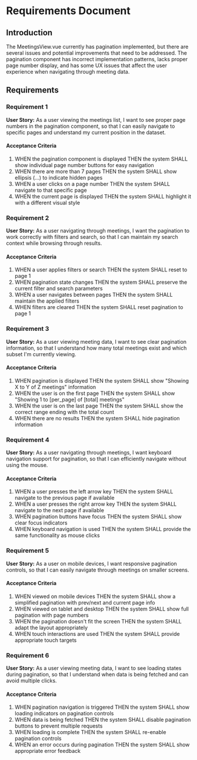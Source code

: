 # Requirements Document

## Introduction

The MeetingsView.vue currently has pagination implemented, but there are several issues and potential improvements that need to be addressed. The pagination component has incorrect implementation patterns, lacks proper page number display, and has some UX issues that affect the user experience when navigating through meeting data.

## Requirements

### Requirement 1

**User Story:** As a user viewing the meetings list, I want to see proper page numbers in the pagination component, so that I can easily navigate to specific pages and understand my current position in the dataset.

#### Acceptance Criteria

1. WHEN the pagination component is displayed THEN the system SHALL show individual page number buttons for easy navigation
2. WHEN there are more than 7 pages THEN the system SHALL show ellipsis (...) to indicate hidden pages
3. WHEN a user clicks on a page number THEN the system SHALL navigate to that specific page
4. WHEN the current page is displayed THEN the system SHALL highlight it with a different visual style

### Requirement 2

**User Story:** As a user navigating through meetings, I want the pagination to work correctly with filters and search, so that I can maintain my search context while browsing through results.

#### Acceptance Criteria

1. WHEN a user applies filters or search THEN the system SHALL reset to page 1
2. WHEN pagination state changes THEN the system SHALL preserve the current filter and search parameters
3. WHEN a user navigates between pages THEN the system SHALL maintain the applied filters
4. WHEN filters are cleared THEN the system SHALL reset pagination to page 1

### Requirement 3

**User Story:** As a user viewing meeting data, I want to see clear pagination information, so that I understand how many total meetings exist and which subset I'm currently viewing.

#### Acceptance Criteria

1. WHEN pagination is displayed THEN the system SHALL show "Showing X to Y of Z meetings" information
2. WHEN the user is on the first page THEN the system SHALL show "Showing 1 to [per_page] of [total] meetings"
3. WHEN the user is on the last page THEN the system SHALL show the correct range ending with the total count
4. WHEN there are no results THEN the system SHALL hide pagination information

### Requirement 4

**User Story:** As a user navigating through meetings, I want keyboard navigation support for pagination, so that I can efficiently navigate without using the mouse.

#### Acceptance Criteria

1. WHEN a user presses the left arrow key THEN the system SHALL navigate to the previous page if available
2. WHEN a user presses the right arrow key THEN the system SHALL navigate to the next page if available
3. WHEN pagination buttons have focus THEN the system SHALL show clear focus indicators
4. WHEN keyboard navigation is used THEN the system SHALL provide the same functionality as mouse clicks

### Requirement 5

**User Story:** As a user on mobile devices, I want responsive pagination controls, so that I can easily navigate through meetings on smaller screens.

#### Acceptance Criteria

1. WHEN viewed on mobile devices THEN the system SHALL show a simplified pagination with prev/next and current page info
2. WHEN viewed on tablet and desktop THEN the system SHALL show full pagination with page numbers
3. WHEN the pagination doesn't fit the screen THEN the system SHALL adapt the layout appropriately
4. WHEN touch interactions are used THEN the system SHALL provide appropriate touch targets

### Requirement 6

**User Story:** As a user viewing meeting data, I want to see loading states during pagination, so that I understand when data is being fetched and can avoid multiple clicks.

#### Acceptance Criteria

1. WHEN pagination navigation is triggered THEN the system SHALL show loading indicators on pagination controls
2. WHEN data is being fetched THEN the system SHALL disable pagination buttons to prevent multiple requests
3. WHEN loading is complete THEN the system SHALL re-enable pagination controls
4. WHEN an error occurs during pagination THEN the system SHALL show appropriate error feedback
